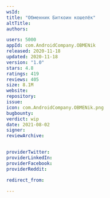 ```yaml
---
wsId: 
title: "Обменник Биткоин кошелёк"
altTitle: 
authors:

users: 5000
appId: com.AndroidCompany.OBMENik
released: 2020-11-18
updated: 2020-11-18
version: "1.0"
stars: 4.8
ratings: 419
reviews: 405
size: 8.1M
website: 
repository: 
issue: 
icon: com.AndroidCompany.OBMENik.png
bugbounty: 
verdict: wip
date: 2021-08-02
signer: 
reviewArchive:


providerTwitter: 
providerLinkedIn: 
providerFacebook: 
providerReddit: 

redirect_from:

---
```



